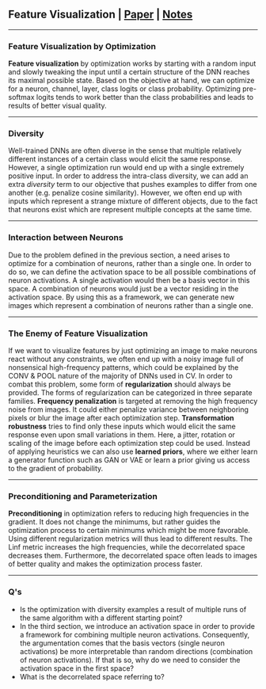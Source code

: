 ## Feature Visualization | [Paper](https://distill.pub/2017/feature-visualization/) | [Notes](notes_feature_visualization.md) 
***
### Feature Visualization by Optimization
**Feature visualization** by optimization works by starting with a random input and slowly tweaking the input until a certain structure of the DNN reaches its maximal possible state. Based on the objective at hand, we can optimize for a neuron, channel, layer, class logits or class probability. Optimizing pre-softmax logits tends to work better than the class probabilities and leads to results of better visual quality.
***
### Diversity
Well-trained DNNs are often diverse in the sense that multiple relatively different instances of a certain class would elicit the same response. However, a single optimization run would end up with a single extremely positive input. In order to address the intra-class diversity, we can add an extra *diversity* term to our objective that pushes examples to differ from one another (e.g. penalize cosine similarity). However, we often end up with inputs which represent a strange mixture of different objects, due to the fact that neurons exist which are represent multiple concepts at the same time.
***
### Interaction between Neurons
Due to the problem defined in the previous section, a need arises to optimize for a combination of neurons, rather than a single one. In order to do so, we can define the activation space to be all possible combinations of neuron activations. A single activation would then be a basis vector in this space. A combination of neurons would just be a vector residing in the activation space. By using this as a framework, we can generate new images which represent a combination of neurons rather than a single one.
***
### The Enemy of Feature Visualization
If we want to visualize features by just optimizing an image to make neurons react without any constraints, we often end up with a noisy image full of nonsensical high-frequency patterns, which could be explained by the CONV & POOL nature of the majority of DNNs used in CV. In order to combat this problem, some form of **regularization** should always be provided. The forms of regularization can be categorized in three separate families. **Frequency penalization** is targeted at removing the high frequency noise from images. It could either penalize variance between neighboring pixels or blur the image after each optimization step. **Transformation robustness** tries to find only these inputs which would elicit the same response even upon small variations in them. Here, a jitter, rotation or scaling of the image before each optimization step could be used. Instead of applying heuristics we can also use **learned priors**, where we either learn a generator function such as GAN or VAE or learn a prior giving us access to the gradient of probability.
***
### Preconditioning and Parameterization
**Preconditioning** in optimization refers to reducing high frequencies in the gradient. It does not change the minimums, but rather guides the optimization process to certain minimums which might be more favorable. Using different regularization metrics will thus lead to different results. The Linf metric increases the high frequencies, while the decorrelated space decreases them. Furthermore, the decorrelated space often leads to images of better quality and makes the optimization process faster.
***
### Q's
- Is the optimization with diversity examples a result of multiple runs of the same algorithm with a different starting point?
- In the third section, we introduce an activation space in order to provide a framework for combining multiple neuron activations. Consequently, the argumentation comes that the basis vectors (single neuron activations) be more interpretable than random directions (combination of neuron activations). If that is so, why do we need to consider the activation space in the first space?
- What is the decorrelated space referring to?